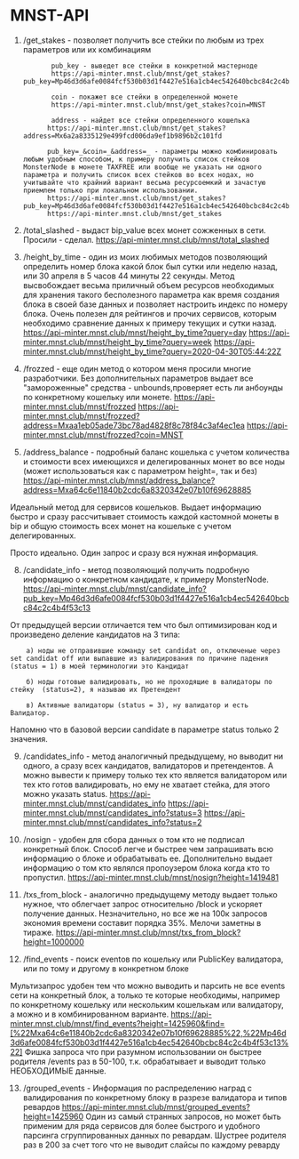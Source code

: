 # MNST-API

1) /get_stakes   - позволяет получить все стейки по любым из трех параметров или их комбинациям

              pub_key - выведет все стейки в конкретной мастерноде
              https://api-minter.mnst.club/mnst/get_stakes?pub_key=Mp46d3d6afe0084fcf530b03d1f4427e516a1cb4ec542640bcbc84c2c4b4f53c13

              coin - покажет все стейки в определенной монете
              https://api-minter.mnst.club/mnst/get_stakes?coin=MNST

              address - найдет все стейки определенного кошелька
             https://api-minter.mnst.club/mnst/get_stakes?address=Mx6a2a8335129e499fcd006da9ef1b9896b2c101fd

             pub_key=_&coin=_&address=_ - параметры можно комбинировать любым удобным способом, к примеру получить список стейков MonsterNode в монете TAXFREE или вообще не указать ни одного параметра и получить список всех стейков во всех нодах, но учитывайте что крайний вариант весьма ресурсоемкий и зачастую приемлем только при локальном использовании.
             https://api-minter.mnst.club/mnst/get_stakes?pub_key=Mp46d3d6afe0084fcf530b03d1f4427e516a1cb4ec542640bcbc84c2c4b4f53c13&coin=TAXFREE
             https://api-minter.mnst.club/mnst/get_stakes

2) /total_slashed - выдаст bip_value всех монет сожженных в сети. Просили - сделал.
            https://api-minter.mnst.club/mnst/total_slashed

3) /height_by_time - один из моих любимых методов позволяющий определить номер блока какой блок был сутки или неделю назад, или 30 апреля в 5 часов 44 минуты 22 секунды. Метод высвобождает весьма приличный объем ресурсов необходимых для хранения такого бесполезного параметра как время создания блока в своей базе данных и позволяет настроить индекс по номеру блока. Очень полезен для рейтингов и прочих сервисов, которым необходимо сравнение данных к примеру текущих и сутки назад.
            https://api-minter.mnst.club/mnst/height_by_time?query=day
            https://api-minter.mnst.club/mnst/height_by_time?query=week
            https://api-minter.mnst.club/mnst/height_by_time?query=2020-04-30T05:44:22Z

4) /frozzed - еще один метод о котором меня просили многие разработчики. Без дополнительных параметров выдает все "замороженные" средства - unbounds,проверяет есть ли анбоунды по конкретному кошельку или монете.
            https://api-minter.mnst.club/mnst/frozzed
            https://api-minter.mnst.club/mnst/frozzed?address=Mxaa1eb05ade73bc78ad4828f8c78f84c3af4ec1ea
            https://api-minter.mnst.club/mnst/frozzed?coin=MNST

7) /address_balance - подробный баланс кошелька с учетом количества и стоимости всех имеющихся и делегированных монет во все ноды (может использоваться как с параметром height=, так и без)
                  https://api-minter.mnst.club/mnst/address_balance?address=Mxa64c6e11840b2cdc6a8320342e07b10f69628885

Идеальный метод для сервисов кошельков. Выдает информацию быстро и сразу рассчитывает стоимость каждой кастомной монеты в bip и общую стоимость всех монет на кошельке с учетом делегированных.

Просто идеально. Один запрос и сразу вся нужная информация.

8) /candidate_info - метод позволяющий получить подробную информацию о конкретном кандидате, к примеру MonsterNode. 
        https://api-minter.mnst.club/mnst/candidate_info?pub_key=Mp46d3d6afe0084fcf530b03d1f4427e516a1cb4ec542640bcbc84c2c4b4f53c13

От предыдущей версии отличается тем что был оптимизирован код и произведено деление кандидатов на 3 типа: 

        a) ноды не отправившие команду set candidat on, отключеные через set candidat off или выпавшие из валидирования по причине падения  (status = 1) в моей терминологии это Кандидат

        б) ноды готовые валидировать, но не проходящие в валидаторы по стейку  (status=2), я называю их Претендент

        в) Активные валидаторы (status = 3), ну валидатор и есть Валидатор.

Напомню что в базовой версии candidate в параметре status только 2 значения.

9) /candidates_info - метод аналогичный предыдущему, но выводит ни одного, а сразу всех кандидатов, валидаторов и претендентов. А можно вывести к примеру только тех кто является валидатором или тех кто готов валидировать, но ему не хватает стейка, для этого можно указать status.
              https://api-minter.mnst.club/mnst/candidates_info
               https://api-minter.mnst.club/mnst/candidates_info?status=3
              https://api-minter.mnst.club/mnst/candidates_info?status=2

10) /nosign - удобен для сбора данных о том кто не подписал конкретный блок. Способ легче и быстрее чем запрашивать всю информацию о блоке и обрабатывать ее. Дополнительно выдает информацию о том кто являлся пропоузером блока когда кто то пропустил.
                https://api-minter.mnst.club/mnst/nosign?height=1419481

11) /txs_from_block - аналогично предыдущему методу выдает только нужное, что облегчает запрос относительно /block и ускоряет получение данных. Незначительно, но все же на 100к запросов экономия времени составит порядка 35%. Мелочи заметны в тираже.
                https://api-minter.mnst.club/mnst/txs_from_block?height=1000000
12) /find_events - поиск eventов по кошельку или PublicKey валидатора, или по тому и другому в конкретном блоке

Мультизапрос удобен тем что можно выводить и парсить не все events сети на конкретный блок, а только те которые необходимы, например по конкретному кошельку или нескольким кошелькам или валидатору, а можно и в комбинированном варианте.
              https://api-minter.mnst.club/mnst/find_events?height=1425960&find=[%22Mxa64c6e11840b2cdc6a8320342e07b10f69628885%22,%22Mp46d3d6afe0084fcf530b03d1f4427e516a1cb4ec542640bcbc84c2c4b4f53c13%22]
Фишка запроса что при разумном использовании он быстрее родителя /events раз в 50-100, т.к. обрабатывает и выводит только НЕОБХОДИМЫЕ данные.

13) /grouped_events - Информация по распределению наград с валидирования по конкретному блоку в разрезе валидатора и типов ревардов
               https://api-minter.mnst.club/mnst/grouped_events?height=1425960
Один из самый странных запросов, но может быть применим для ряда сервисов для более быстрого и удобного парсинга сгруппированных данных по ревардам. Шустрее родителя раз в 200 за счет того что не выводит слайсы по каждому реварду
